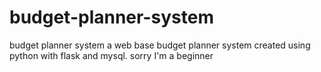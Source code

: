 # budget-planner-system
budget planner system a web base budget planner system created using python with flask and mysql. sorry I'm a beginner 
